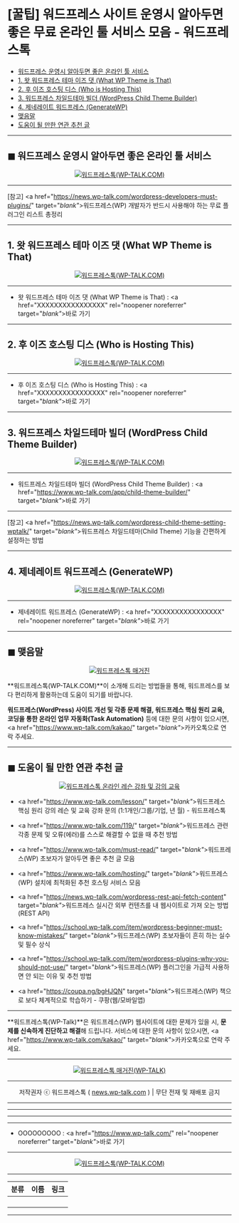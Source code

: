 # [꿀팁] 워드프레스 사이트 운영시 알아두면 좋은 무료 온라인 툴 서비스 모음 - 워드프레스톡

<!-- ---
title: "[꿀팁] 워드프레스 사이트 운영시 알아두면 좋은 무료 온라인 툴 서비스 모음 - 워드프레스톡"
description: 워드프레스 기반의 웹사이트나 쇼핑몰을 운영할 때 알아두면 좋은 무료 온라인 툴 서비스들을 소개해 드립니다.
cover_img: https://hellotblog.files.wordpress.com/2018/04/trendtalk-wordpress-intro-main-800x450.jpg
feature_img: https://hellotblog.files.wordpress.com/2018/04/trendtalk-wordpress-intro-main-800x450.jpg
categories: 꿀팁
tags: 꿀팁
--- -->

- [워드프레스 운영시 알아두면 좋은 온라인 툴 서비스](#index-00)
- [1. 왓 워드프레스 테마 이즈 댓 (What WP Theme is That)](#index-01)
- [2. 후 이즈 호스팅 디스 (Who is Hosting This)](#index-02)
- [3. 워드프레스 차일드테마 빌더 (WordPress Child Theme Builder)](#index-03)
- [4. 제네레이트 워드프레스 (GenerateWP)](#index-04)
- [맺음말](#index-epilogue)
- [도움이 될 만한 연관 추천 글](#recommendation)

***

<!-- <a name="index-00"></a> -->

## ◼︎ 워드프레스 운영시 알아두면 좋은 온라인 툴 서비스

<center><a href="https://www.wp-talk.com/kakao/" target="_blank"_><img src="https://hellotblog.files.wordpress.com/2019/08/wptalk-logo-03-120x120.png" style="max-width:100%;" alt="워드프레스톡(WP-TALK.COM)"></a></center>

***

[참고] <a href="https://news.wp-talk.com/wordpress-developers-must-plugins/" target="_blank"_>워드프레스(WP) 개발자가 반드시 사용해야 하는 무료 플러그인 리스트 총정리</a>

***

<!-- <a name="index-01"></a> -->

## 1. 왓 워드프레스 테마 이즈 댓 (What WP Theme is That)

<center><a href="https://www.wp-talk.com/kakao/" target="_blank"_><img src="https://hellotblog.files.wordpress.com/2019/08/wptalk-logo-03-120x120.png" style="max-width:100%;" alt="워드프레스톡(WP-TALK.COM)"></a></center>



***

- 왓 워드프레스 테마 이즈 댓 (What WP Theme is That) : <a href="XXXXXXXXXXXXXXXX" rel="noopener noreferrer" target="_blank"_>바로 가기</a>

***

<!-- <a name="index-02"></a> -->

## 2. 후 이즈 호스팅 디스 (Who is Hosting This)

<center><a href="https://www.wp-talk.com/kakao/" target="_blank"_><img src="https://hellotblog.files.wordpress.com/2019/08/wptalk-logo-03-120x120.png" style="max-width:100%;" alt="워드프레스톡(WP-TALK.COM)"></a></center>



***

- 후 이즈 호스팅 디스 (Who is Hosting This) : <a href="XXXXXXXXXXXXXXXX" rel="noopener noreferrer" target="_blank"_>바로 가기</a>

***

<!-- <a name="index-03"></a> -->

## 3. 워드프레스 차일드테마 빌더 (WordPress Child Theme Builder)

<center><a href="https://www.wp-talk.com/app/child-theme-builder/" target="_blank"_><img src="https://hellotblog.files.wordpress.com/2019/08/wptalk-child-theme-builder-image-01-800x560.png" style="max-width:100%;" alt="워드프레스톡(WP-TALK.COM)"></a></center>



***

- 워드프레스 차일드테마 빌더 (WordPress Child Theme Builder) : <a href="https://www.wp-talk.com/app/child-theme-builder/" target="_blank"_>바로 가기</a>

***

[참고] <a href="https://news.wp-talk.com/wordpress-child-theme-setting-wptalk/" target="_blank"_>워드프레스 차일드테마(Child Theme) 기능을 간편하게 설정하는 방법</a>

***

<!-- <a name="index-04"></a> -->

## 4. 제네레이트 워드프레스 (GenerateWP)

<center><a href="https://www.wp-talk.com/kakao/" target="_blank"_><img src="https://hellotblog.files.wordpress.com/2019/08/wptalk-logo-03-120x120.png" style="max-width:100%;" alt="워드프레스톡(WP-TALK.COM)"></a></center>



***

- 제네레이트 워드프레스 (GenerateWP) : <a href="XXXXXXXXXXXXXXXX" rel="noopener noreferrer" target="_blank"_>바로 가기</a>

***

<!-- <a name="index-epilogue"></a> -->

## ◼︎ 맺음말

<center><a href="https://www.wp-talk.com/kakao/" rel="noopener noreferrer" target="_blank"_><img src="https://hellotblog.files.wordpress.com/2019/08/wptalk-cover-default-01-800x460.png" style="max-width:100%;" alt="워드프레스톡 매거진"></a></center>

**워드프레스톡(WP-TALK.COM)**이 소개해 드리는 방법들을 통해, 워드프레스를 보다 편리하게 활용하는데 도움이 되기를 바랍니다.

**워드프레스(WordPress) 사이트 개선 및 각종 문제 해결, 워드프레스 핵심 원리 교육, 코딩을 통한 온라인 업무 자동화(Task Automation)** 등에 대한 문의 사항이 있으시면, <a href="https://www.wp-talk.com/kakao/" target="_blank"_>카카오톡</a>으로 연락 주세요.

***

<!-- <a name="recommendation"></a> -->

## ◼︎ 도움이 될 만한 연관 추천 글

<center><a href="https://www.wp-talk.com/lesson/" target="_blank"_><img src="https://hellotblog.files.wordpress.com/2019/03/classroom-online-wptalk-00-800x500.png" style="max-width:100%;" alt="워드프레스톡 온라인 레슨 강좌 및 강의 교육"></a></center>

- <a href="https://www.wp-talk.com/lesson/" target="_blank"_>워드프레스 핵심 원리 강의 레슨 및 교육 강좌 문의 (1:1개인/그룹/기업, <span class="post-year"></span>년 <span class="post-month"></span>월) - 워드프레스톡</a>

- <a href="https://www.wp-talk.com/119/" target="_blank"_>워드프레스 관련 각종 문제 및 오류(에러)를 스스로 해결할 수 없을 때 추천 방법</a>

- <a href="https://www.wp-talk.com/must-read/" target="_blank"_>워드프레스(WP) 초보자가 알아두면 좋은 추천 글 모음</a>

- <a href="https://www.wp-talk.com/hosting/" target="_blank"_>워드프레스(WP) 설치에 최적화된 추천 호스팅 서비스 모음</a>

- <a href="https://news.wp-talk.com/wordpress-rest-api-fetch-content" target="_blank"_>워드프레스 실시간 외부 컨텐츠를 내 웹사이트로 가져 오는 방법 (REST API)</a>

- <a href="https://school.wp-talk.com/item/wordpress-beginner-must-know-mistakes/" target="_blank"_>워드프레스(WP) 초보자들이 흔히 하는 실수 및 필수 상식</a>

- <a href="https://school.wp-talk.com/item/wordpress-plugins-why-you-should-not-use/" target="_blank"_>워드프레스(WP) 플러그인을 가급적 사용하면 안 되는 이유 및 추천 방법</a>

- <a href="https://coupa.ng/bgHJQN" target="_blank"_>워드프레스(WP) 책으로 보다 체계적으로 학습하기 - 쿠팡(웹/모바일앱)</a>

***
**워드프레스톡(WP-Talk)**은 워드프레스(WP) 웹사이트에 대한 문제가 있을 시, **문제를 신속하게 진단하고 해결**해 드립니다. 서비스에 대한 문의 사항이 있으시면, <a href="https://www.wp-talk.com/kakao/" target="_blank"_>카카오톡</a>으로 연락 주세요.

***
<center><a href="https://www.wp-talk.com/kakao/" target="_blank"_><img src="https://hellotblog.files.wordpress.com/2019/08/wptalk-logo-03-120x120.png" style="max-width:100%;" alt="워드프레스톡 매거진(WP-TALK)"></a></center>

***
<center>저작권자 ⓒ 워드프레스톡 ( <a href="https://www.wp-talk.com/kakao/" target="_blank"_>news.wp-talk.com</a> ) | 무단 전재 및 재배포 금지</center>

***
***
***
***
- OOOOOOOOO : <a href="https://www.wp-talk.com/" rel="noopener noreferrer" target="_blank"_>바로 가기</a>

***
<center><a href="https://www.wp-talk.com/kakao/" target="_blank"_><img src="https://hellotblog.files.wordpress.com/2019/08/wptalk-logo-03-120x120.png" style="max-width:100%;" alt="워드프레스톡(WP-TALK.COM)"></a></center>

***
|분류|이름|링크|
|:-:|:-:|:-:|
||||
||||
||||
||||

***
